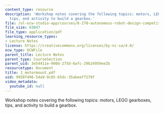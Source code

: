 ```yaml
---
content_type: resource
description: 'Workshop notes covering the following topics: motors, LEGO gearboxes,
  tips, and activity to build a gearbox.'
file: /ol-ocw-studio-app/courses/6-270-autonomous-robot-design-competition-january-iap-2005/9958f49654a99c8565dc35abeeff278f_2_motormount.pdf
file_size: 83847
file_type: application/pdf
learning_resource_types:
- Lecture Notes
license: https://creativecommons.org/licenses/by-nc-sa/4.0/
ocw_type: OCWFile
parent_title: Lecture Notes
parent_type: CourseSection
parent_uid: 3e54411e-900d-275d-6afc-29b24959ee2b
resourcetype: Document
title: 2_motormount.pdf
uid: 9958f496-54a9-9c85-65dc-35abeeff278f
video_metadata:
  youtube_id: null
---
```

Workshop notes covering the following topics: motors, LEGO gearboxes, tips, and activity to build a gearbox.